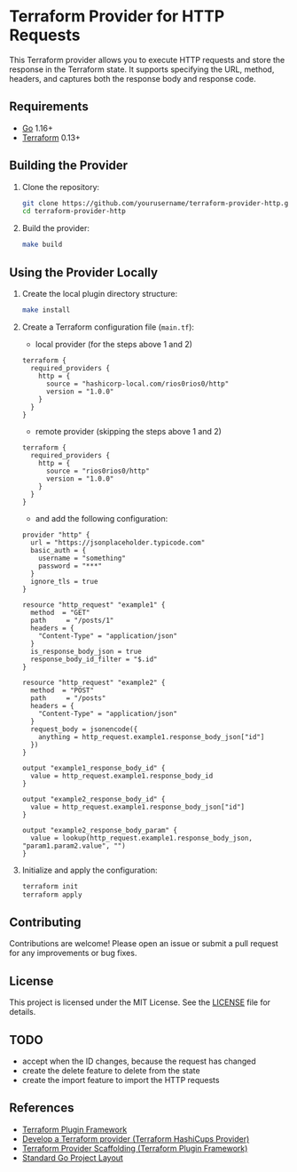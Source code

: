 # Terraform Provider for HTTP Requests
This Terraform provider allows you to execute HTTP requests and store the response in the Terraform state. It supports specifying the URL, method, headers, and captures both the response body and response code.

## Requirements
- [Go](https://golang.org/doc/install) 1.16+
- [Terraform](https://www.terraform.io/downloads.html) 0.13+

## Building the Provider

1. Clone the repository:
   ```sh
   git clone https://github.com/yourusername/terraform-provider-http.git
   cd terraform-provider-http
   ```

2. Build the provider:
   ```sh
   make build
   ```

## Using the Provider Locally

1. Create the local plugin directory structure:
   ```sh
   make install
   ```

2. Create a Terraform configuration file (`main.tf`):
   * local provider (for the steps above 1 and 2)

   ```hcl
   terraform {
     required_providers {
       http = {
         source = "hashicorp-local.com/rios0rios0/http"
         version = "1.0.0"
       }
     }
   }
   ```

   * remote provider (skipping the steps above 1 and 2)

   ```hcl
   terraform {
     required_providers {
       http = {
         source = "rios0rios0/http"
         version = "1.0.0"
       }
     }
   }
   ```

   * and add the following configuration:

   ```hcl
   provider "http" {
     url = "https://jsonplaceholder.typicode.com"
     basic_auth = {
       username = "something"
       password = "***"
     }
     ignore_tls = true
   }

   resource "http_request" "example1" {
     method  = "GET"
     path     = "/posts/1"
     headers = {
       "Content-Type" = "application/json"
     }
     is_response_body_json = true
     response_body_id_filter = "$.id"
   }

   resource "http_request" "example2" {
     method  = "POST"
     path     = "/posts"
     headers = {
       "Content-Type" = "application/json"
     }
     request_body = jsonencode({
       anything = http_request.example1.response_body_json["id"]
     })
   }

   output "example1_response_body_id" {
     value = http_request.example1.response_body_id
   }

   output "example2_response_body_id" {
     value = http_request.example1.response_body_json["id"]
   }
   
   output "example2_response_body_param" {
     value = lookup(http_request.example1.response_body_json, "param1.param2.value", "")
   }
   ```

3. Initialize and apply the configuration:

   ```sh
   terraform init
   terraform apply
   ```

## Contributing
Contributions are welcome! Please open an issue or submit a pull request for any improvements or bug fixes.

## License
This project is licensed under the MIT License. See the [LICENSE](LICENSE) file for details.

## TODO

- accept when the ID changes, because the request has changed
- create the delete feature to delete from the state
- create the import feature to import the HTTP requests

## References
- [Terraform Plugin Framework](https://developer.hashicorp.com/terraform/plugin/framework/resources/create)
- [Develop a Terraform provider (Terraform HashiCups Provider)](https://github.com/hashicorp/terraform-provider-hashicups)
- [Terraform Provider Scaffolding (Terraform Plugin Framework)](https://github.com/hashicorp/terraform-provider-scaffolding-framework)
- [Standard Go Project Layout](https://github.com/golang-standards/project-layout/tree/master?tab=readme-ov-file)

